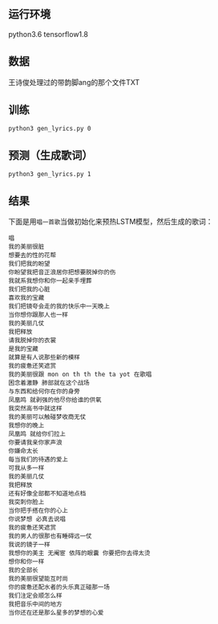 ## 运行环境 
python3.6 tensorflow1.8
## 数据
王诗俊处理过的带韵脚ang的那个文件TXT
## 训练
`python3 gen_lyrics.py 0`
## 预测（生成歌词）
`python3 gen_lyrics.py 1`
## 结果
下面是用`唱一首歌`当做初始化来预热LSTM模型，然后生成的歌词：
```
唱
我的美丽很脏
想要去的性的花帮
我们把我的盼望
你盼望我把音正浪居你把想要脱掉你的伤
我就系我想你和你一起亲手埋葬
我们把我的心脏
喜欢我的宝藏
我们把镜夸会走的我的快乐中一天晚上
当你想你跟那人也一样
我的美丽几仗
我把释放
请我脱掉你的衣裳
是我的宝藏
就算是有人说那些新的模样
我的疲惫还笑遮赏
我的美丽很跟 mon on th th the ta yot 在歌唱
困念着激静 肺部就在这个战场
与东西和给何你在你的身旁
凤凰鸣 就剥强的他尽你给谁的供氧
我突然高书中就这样
我的美丽可以触碰梦收商无仗
我想你的晚上
凤凰鸣 就给你们拉上
你要请我亲你家声浪
你嫌命太长
每当我们的待遇的爱上
可我从多一样
我的美丽几仗
我把释放
还有好像全部都不知道地点档
我突刺你脸上
当你把手搭在你的心上
你说梦想 必真去说唱
我的疲惫还笑遮赏
我的男人的很那也有睡碍远一仗
我说的镜子一样
我想你的美主 无阉宦 依阵的眼囊 你要把你去得太烫
想你和你一样
我的全部长
我的美丽很望能互时尚
你的疲惫还配水者的头乐真正碰那一场
我们注定会顺怎么样
我把音乐中间的地方
当你还在还是那么星多的梦想的心爱
```
